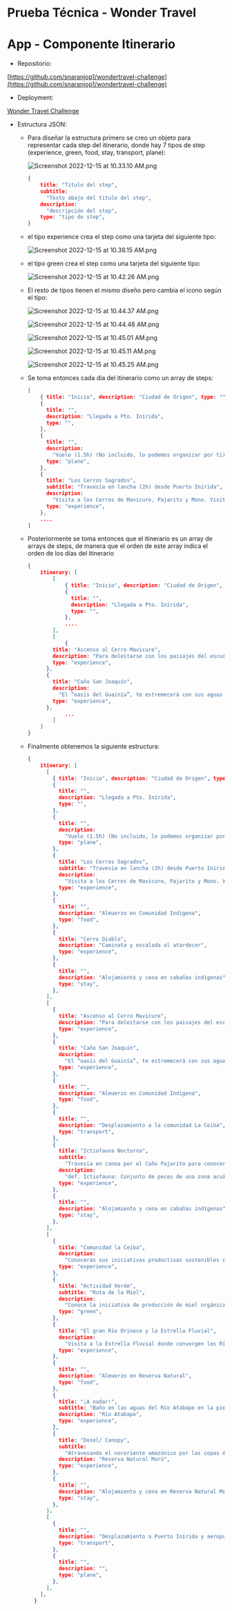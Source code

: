 # Prueba Técnica - Wonder Travel

# App - Componente Itinerario

- Repositorio:

[https://github.com/snaranjop1/wondertravel-challenge](https://github.com/snaranjop1/wondertravel-challenge)

- Deployment:

[Wonder Travel Challenge](https://wondertravel-challenge.vercel.app/)

- Estructura JSON:
    - Para diseñar la estructura primero se creo un objeto para representar cada step del itinerario, donde hay 7 tipos de step (experience, green, food, stay, transport, plane):
        
        ![Screenshot 2022-12-15 at 10.33.10 AM.png](Prueba%20Te%CC%81cnica%20-%20Wonder%20Travel%2006a4501bcb384825a0d6ae95a5251f40/Screenshot_2022-12-15_at_10.33.10_AM.png)
        
        ```json
        {
        	title: "Titulo del step",
        	subtitle:
        	  "Texto abajo del titulo del step",
        	description:
        	  "descripción del step",
        	type: "tipo de step",
        }
        ```
        
    - el tipo experience crea el step como una tarjeta del siguiente tipo:
        
        ![Screenshot 2022-12-15 at 10.38.15 AM.png](Prueba%20Te%CC%81cnica%20-%20Wonder%20Travel%2006a4501bcb384825a0d6ae95a5251f40/Screenshot_2022-12-15_at_10.38.15_AM.png)
        
    - el tipo green crea el step como una tarjeta del siguiente tipo:
        
        ![Screenshot 2022-12-15 at 10.42.26 AM.png](Prueba%20Te%CC%81cnica%20-%20Wonder%20Travel%2006a4501bcb384825a0d6ae95a5251f40/Screenshot_2022-12-15_at_10.42.26_AM.png)
        
    - El resto de tipos tienen el mismo diseño pero cambia el icono según el tipo:
        
        ![Screenshot 2022-12-15 at 10.44.37 AM.png](Prueba%20Te%CC%81cnica%20-%20Wonder%20Travel%2006a4501bcb384825a0d6ae95a5251f40/Screenshot_2022-12-15_at_10.44.37_AM.png)
        
        ![Screenshot 2022-12-15 at 10.44.48 AM.png](Prueba%20Te%CC%81cnica%20-%20Wonder%20Travel%2006a4501bcb384825a0d6ae95a5251f40/Screenshot_2022-12-15_at_10.44.48_AM.png)
        
        ![Screenshot 2022-12-15 at 10.45.01 AM.png](Prueba%20Te%CC%81cnica%20-%20Wonder%20Travel%2006a4501bcb384825a0d6ae95a5251f40/Screenshot_2022-12-15_at_10.45.01_AM.png)
        
        ![Screenshot 2022-12-15 at 10.45.11 AM.png](Prueba%20Te%CC%81cnica%20-%20Wonder%20Travel%2006a4501bcb384825a0d6ae95a5251f40/Screenshot_2022-12-15_at_10.45.11_AM.png)
        
        ![Screenshot 2022-12-15 at 10.45.25 AM.png](Prueba%20Te%CC%81cnica%20-%20Wonder%20Travel%2006a4501bcb384825a0d6ae95a5251f40/Screenshot_2022-12-15_at_10.45.25_AM.png)
        
    - Se toma entonces cada día del itinerario como un array de steps:
        
        ```json
        [
        	{ title: "Inicio", description: "Ciudad de Origen", type: "" },
        	{
        	  title: "",
        	  description: "Llegada a Pto. Inírida",
        	  type: "",
        	},
        	{
        	  title: "",
        	  description:
        	    "Vuelo (1.5h) (No incluido, lo podemos organizar por ti)",
        	  type: "plane",
        	},
        	{
        	  title: "Los Cerros Sagrados",
        	  subtitle: "Travesía en lancha (2h) desde Puerto Inírida",
        	  description:
        	    "Visita a los Cerros de Mavicure, Pajarito y Mono. Visita a las comunidades del Remanso y Venado",
        	  type: "experience",
        	},
        	....
        ]
        ```
        
    - Posteriormente se toma entonces que el itinerario es un array de arrays de steps, de manera que el orden de este array indica el orden de los días del itinerario
        
        ```json
        {
        	itinerary: [
        		[
        			{ title: "Inicio", description: "Ciudad de Origen", type: "" },
        			{
        			  title: "",
        			  description: "Llegada a Pto. Inírida",
        			  type: "",
        			},
        			....
        		],
        		[
        			{
                title: "Ascenso al Cerro Mavicure",
                description: "Para deleitarse con los paisajes del escudo guayanés",
                type: "experience",
              },
              {
                title: "Caño San Joaquín",
                description:
                  "El “oasis del Guainía”, te estremecerá con sus aguas color naranja",
                type: "experience",
              },
        			...
        		]
        	]
        }
        ```
        
    - Finalmente obtenemos la siguiente estructura:
        
        ```json
        {
            itinerary: [
              [
                { title: "Inicio", description: "Ciudad de Origen", type: "" },
                {
                  title: "",
                  description: "Llegada a Pto. Inírida",
                  type: "",
                },
                {
                  title: "",
                  description:
                    "Vuelo (1.5h) (No incluido, lo podemos organizar por ti)",
                  type: "plane",
                },
                {
                  title: "Los Cerros Sagrados",
                  subtitle: "Travesía en lancha (2h) desde Puerto Inírida",
                  description:
                    "Visita a los Cerros de Mavicure, Pajarito y Mono. Visita a las comunidades del Remanso y Venado",
                  type: "experience",
                },
                {
                  title: "",
                  description: "Almuerzo en Comunidad Indigena",
                  type: "food",
                },
                {
                  title: "Cerro Diablo",
                  description: "Caminata y escalada al atardecer",
                  type: "experience",
                },
                {
                  title: "",
                  description: "Alojamiento y cena en cabañas indígenas",
                  type: "stay",
                },
              ],
              [
                {
                  title: "Ascenso al Cerro Mavicure",
                  description: "Para deleitarse con los paisajes del escudo guayanés",
                  type: "experience",
                },
                {
                  title: "Caño San Joaquín",
                  description:
                    "El “oasis del Guainía”, te estremecerá con sus aguas color naranja",
                  type: "experience",
                },
                {
                  title: "",
                  description: "Almuerzo en Comunidad Indigena",
                  type: "food",
                },
                {
                  title: "",
                  description: "Desplazamiento a la comunidad La Ceiba",
                  type: "transport",
                },
                {
                  title: "Ictiofauna Nocturna",
                  subtitle:
                    "Travesía en canoa por el Caño Pajarito para conocer los peces de la región",
                  description:
                    "def. Ictiofauna: Conjunto de peces de una zona acuática acotada",
                  type: "experience",
                },
                {
                  title: "",
                  description: "Alojamiento y cena en cabañas indígenas",
                  type: "stay",
                },
              ],
              [
                {
                  title: "Comunidad la Ceiba",
                  description:
                    "Conocerás sus iniciativas productivas sostenibles como la Ruta de la Miel",
                  type: "experience",
                },
                {
                  title: "Actividad Verde",
                  subtitle: "Ruta de la Miel",
                  description:
                    "Conoce la iniciativa de producción de miel orgánica que ayuda a reforestar la Orinoquía",
                  type: "green",
                },
                {
                  title: "El gran Río Orinoco y la Estrella Fluvial",
                  description:
                    "Visita a la Estrella Fluvial donde convergen los Ríos Guaviare, Atabapo e Inírida originando el gran Río Orinoco",
                  type: "experience",
                },
                {
                  title: "",
                  description: "Almuerzo en Reserva Natural",
                  type: "food",
                },
                {
                  title: "¡A nadar!",
                  subtitle: "Baño en las aguas del Río Atabapo en la piedra de Maviso",
                  description: "Río Atabapo",
                  type: "experience",
                },
                {
                  title: "Dosel/ Canopy",
                  subtitle:
                    "Atravesando el nororiente amazónico por las copas de los árboles.",
                  description: "Reserva Natural Morú",
                  type: "experience",
                },
                {
                  title: "",
                  description: "Alojamiento y cena en Reserva Natural Morú",
                  type: "stay",
                },
              ],
              [
                {
                  title: "",
                  description: "Desplazamiento a Puerto Inírida y aeropuerto",
                  type: "transport",
                },
                {
                  title: "",
                  description: "",
                  type: "plane",
                },
              ],
            ],
          }
        ```